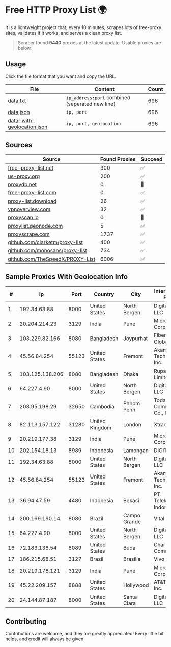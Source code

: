 
# Free HTTP Proxy List 🌍

It is a lightweight project that, every 10 minutes, scrapes lots of free-proxy sites, validates if it works, and serves a clean proxy list.


> Scraper found **9440** proxies at the latest update. Usable proxies are below.

## Usage

Click the file format that you want and copy the URL.


|File|Content|Count|
|----|-------|-----|
|[data.txt](https://raw.githubusercontent.com/themiralay/Proxy-List-World/master/data.txt)|`ip_address:port` combined (seperated new line)|696|
|[data.json](https://raw.githubusercontent.com/themiralay/Proxy-List-World/master/data.json)|`ip, port`|696|
|[data-with-geolocation.json](https://raw.githubusercontent.com/themiralay/Proxy-List-World/master/data-with-geolocation.json)|`ip, port, geolocation`|696|

## Sources

|Source|Found Proxies|Succeed|
|------|-------------|-------|
|[free-proxy-list.net](https://free-proxy-list.net)|300|✅|
|[us-proxy.org](https://www.us-proxy.org)|200|✅|
|[proxydb.net](http://proxydb.net)|0|🚫|
|[free-proxy-list.com](https://free-proxy-list.com/?page=&port=&type%5B%5D=http&type%5B%5D=https&up_time=0&search=Search)|0|✅|
|[proxy-list.download](https://www.proxy-list.download/HTTP)|26|✅|
|[vpnoverview.com](https://vpnoverview.com/privacy/anonymous-browsing/free-proxy-servers)|32|✅|
|[proxyscan.io](https://www.proxyscan.io)|0|🚫|
|[proxylist.geonode.com](https://proxylist.geonode.com/api/proxy-list?limit=300&page=1&sort_by=lastChecked&sort_type=desc&protocols=http,https)|5|✅|
|[proxyscrape.com](https://api.proxyscrape.com/v2/?request=displayproxies&protocol=http&timeout=10000&country=all&ssl=all&anonymity=all)|1737|✅|
|[github.com/clarketm/proxy-list](https://raw.githubusercontent.com/clarketm/proxy-list/master/proxy-list-raw.txt)|400|✅|
|[github.com/monosans/proxy-list](https://raw.githubusercontent.com/monosans/proxy-list/main/proxies/http.txt)|734|✅|
|[github.com/TheSpeedX/PROXY-List](https://raw.githubusercontent.com/TheSpeedX/PROXY-List/master/http.txt)|6006|✅|


## Sample Proxies With Geolocation Info

|#|Ip|Port|Country|City|Internet Service Provider|
|-|--|----|-------|----|-------------------------|
|1|192.34.63.88|8000|United States|North Bergen|DigitalOcean, LLC|
|2|20.204.214.23|3129|India|Pune|Microsoft Corporation|
|3|103.229.82.166|8080|Bangladesh|Joypurhat|Fiber@Home Global Limited|
|4|45.56.84.254|55123|United States|Fremont|Akamai Technologies, Inc.|
|5|103.125.138.206|8080|Bangladesh|Dhaka|Rupali Bank Limited|
|6|64.227.4.90|8000|United States|North Bergen|DigitalOcean, LLC|
|7|203.95.198.29|32650|Cambodia|Phnom Penh|Today Communication Co., Ltd|
|8|82.113.157.122|31280|United Kingdom|London|Xtraordinary|
|9|20.219.177.38|3129|India|Pune|Microsoft Corporation|
|10|202.154.18.13|8989|Indonesia|Lamongan|DIGITNET|
|11|192.34.63.88|8000|United States|North Bergen|DigitalOcean, LLC|
|12|45.56.84.254|55123|United States|Fremont|Akamai Technologies, Inc.|
|13|36.94.47.59|4480|Indonesia|Bekasi|PT. Telekomunikasi Indonesia|
|14|200.169.190.14|8080|Brazil|Campo Grande|V tal|
|15|64.227.4.90|8000|United States|North Bergen|DigitalOcean, LLC|
|16|72.183.138.54|8089|United States|Buda|Charter Communications|
|17|186.215.68.51|3127|Brazil|Brasília|Vivo|
|18|20.219.178.121|3129|India|Pune|Microsoft Corporation|
|19|45.22.209.157|8888|United States|Hollywood|AT&T Services, Inc.|
|20|24.144.87.187|8000|United States|Santa Clara|DigitalOcean, LLC|



## Contributing

Contributions are welcome, and they are greatly appreciated! Every
little bit helps, and credit will always be given.

